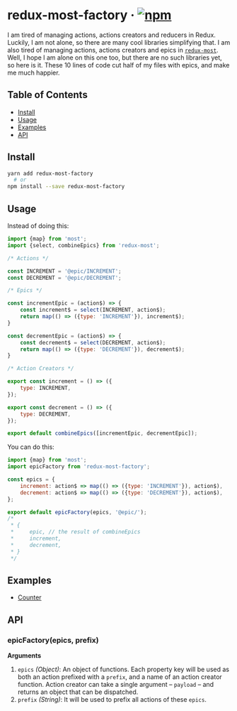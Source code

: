 # redux-most-factory · [![npm](https://img.shields.io/npm/v/redux-most-factory.svg)](https://npm.im/redux-most-factory)

I am tired of managing actions, actions creators and reducers in Redux.
Luckily, I am not alone, so there are many cool libraries simplifying
that. I am also tired of managing actions, actions creators and epics
in [`redux-most`](https://github.com/joshburgess/redux-most).
Well, I hope I am alone on this one too, but there are no such libraries
yet, so here is it. These 10 lines of code cut half of my files with
epics, and make me much happier.

## Table of Contents

- [Install](#install)
- [Usage](#usage)
- [Examples](#examples)
- [API](#api)

## Install

```bash
yarn add redux-most-factory
  # or
npm install --save redux-most-factory
```

## Usage

Instead of doing this:

```js
import {map} from 'most';
import {select, combineEpics} from 'redux-most';

/* Actions */

const INCREMENT = '@epic/INCREMENT';
const DECREMENT = '@epic/DECREMENT';

/* Epics */

const incrementEpic = (action$) => {
    const increment$ = select(INCREMENT, action$);
    return map(() => ({type: 'INCREMENT'}), increment$);
}

const decrementEpic = (action$) => {
    const decrement$ = select(DECREMENT, action$);
    return map(() => ({type: 'DECREMENT'}), decrement$);
}

/* Action Creators */

export const increment = () => ({
    type: INCREMENT,
});

export const decrement = () => ({
    type: DECREMENT,
});

export default combineEpics([incrementEpic, decrementEpic]);
```

You can do this:

```js
import {map} from 'most';
import epicFactory from 'redux-most-factory';

const epics = {
    increment: action$ => map(() => ({type: 'INCREMENT'}), action$),
    decrement: action$ => map(() => ({type: 'DECREMENT'}), action$),
};

export default epicFactory(epics, '@epic/');
/*
 * {
 *     epic, // the result of combineEpics
 *     increment,
 *     decrement,
 * }
 */
```

## Examples

- [Counter](https://github.com/Vlad-Zhukov/redux-most-factory/tree/master/examples/counter)

## API

### epicFactory(epics, prefix)

__Arguments__

1. `epics` _(Object)_: An object of functions. Each property key will
be used as both an action prefixed with a `prefix`, and a name of an
action creator function. Action creator can take a single argument
&ndash; `payload` &ndash; and returns an object that can be dispatched.
2. `prefix` _(String)_: It will be used to prefix all actions of these
`epics`.
